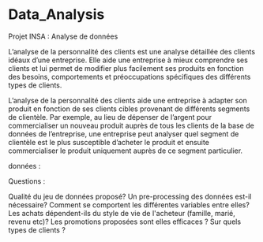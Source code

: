 # Data_Analysis
Projet INSA : Analyse de données 


L’analyse de la personnalité des clients est une analyse détaillée des clients idéaux d’une entreprise. Elle aide une entreprise à mieux comprendre ses clients et lui permet de modifier plus facilement ses produits en fonction des besoins, comportements et préoccupations spécifiques des différents types de clients.

L’analyse de la personnalité des clients aide une entreprise à adapter son produit en fonction de ses clients cibles provenant de différents segments de clientèle. Par exemple, au lieu de dépenser de l’argent pour commercialiser un nouveau produit auprès de tous les clients de la base de données de l’entreprise, une entreprise peut analyser quel segment de clientèle est le plus susceptible d’acheter le produit et ensuite commercialiser le produit uniquement auprès de ce segment particulier.

données : 

Questions : 

Qualité du jeu de données proposé? Un pre-processing des données est-il nécessaire?
Comment se comportent les différentes variables entre elles?
Les achats dépendent-ils du style de vie de l'acheteur (famille, marié, revenu etc)?
Les promotions proposées sont elles efficaces ? Sur quels types de clients ? 

